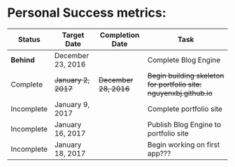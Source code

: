 Personal Success metrics:
======
|Status|Target Date|Completion Date|Task|
|-------------|----------|------------|--------|
|**Behind**|December 23, 2016||Complete Blog Engine|
|Complete|~~January 2, 2017~~|~~December 28, 2016~~|~~Begin building skeleton for portfolio site: nguyenxbj.github.io~~|
|Incomplete|January 9, 2017||Complete portfolio site|
|Incomplete|January 16, 2017||Publish Blog Engine to portfolio site|
|Incomplete|January 18, 2017||Begin working on first app???|
